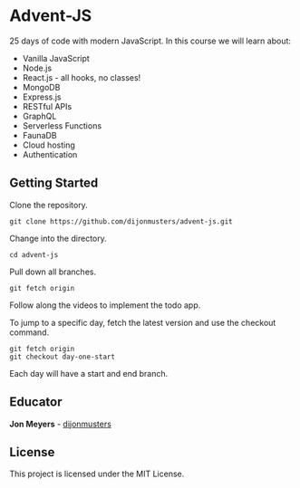 # Advent-JS

25 days of code with modern JavaScript. In this course we will learn about:
* Vanilla JavaScript
* Node.js
* React.js - all hooks, no classes!
* MongoDB
* Express.js
* RESTful APIs
* GraphQL
* Serverless Functions
* FaunaDB
* Cloud hosting
* Authentication

## Getting Started

Clone the repository.

```
git clone https://github.com/dijonmusters/advent-js.git
```

Change into the directory.

```
cd advent-js
```

Pull down all branches.

```
git fetch origin
```

Follow along the videos to implement the todo app.

To jump to a specific day, fetch the latest version and use the checkout command.

```
git fetch origin
git checkout day-one-start
```

Each day will have a start and end branch.

## Educator

**Jon Meyers** - [dijonmusters](https://github.com/dijonmusters)

## License

This project is licensed under the MIT License.
